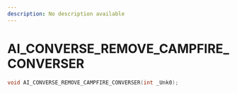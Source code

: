 ```yaml
---
description: No description available 
---
```


# AI_CONVERSE_REMOVE_CAMPFIRE_CONVERSER

```cpp
void AI_CONVERSE_REMOVE_CAMPFIRE_CONVERSER(int _Unk0);
```